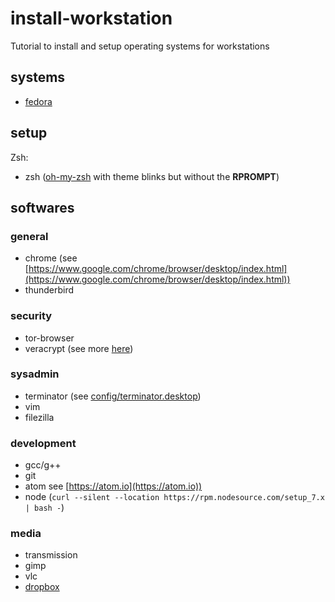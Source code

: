 # install-workstation

Tutorial to install and setup operating systems for workstations

## systems

* [fedora](systems/fedora/README.md)

## setup

Zsh:

* zsh ([oh-my-zsh](ttps://github.com/robbyrussell/oh-my-zsh) with theme blinks but without the **RPROMPT**)

## softwares

### general

* chrome (see [https://www.google.com/chrome/browser/desktop/index.html](https://www.google.com/chrome/browser/desktop/index.html))
* thunderbird

### security

* tor-browser
* veracrypt (see more [here](http://linuxg.net/install-veracrypt-on-linux/))

### sysadmin

* terminator (see [config/terminator.desktop](config/terminator.desktop))
* vim
* filezilla

### development

* gcc/g++
* git
* atom see [https://atom.io](https://atom.io))
* node (`curl --silent --location https://rpm.nodesource.com/setup_7.x | bash -`)

### media

* transmission
* gimp
* vlc
* [dropbox](https://www.dropbox.com/install)
